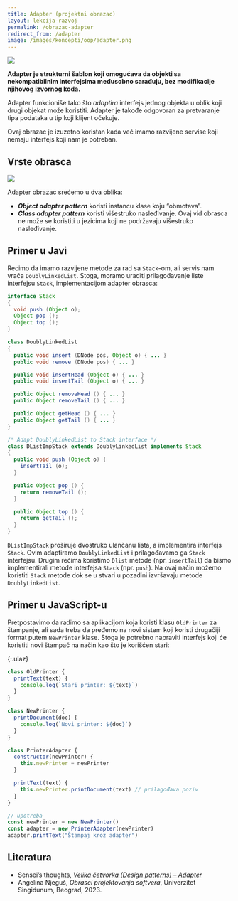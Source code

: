 ```yaml
---
title: Adapter (projektni obrazac)
layout: lekcija-razvoj
permalink: /obrazac-adapter
redirect_from: /adapter
image: /images/koncepti/oop/adapter.png
---
```


![]({{page.image}})

**Adapter je strukturni šablon koji omogućava da objekti sa nekompatibilnim interfejsima međusobno sarađuju, bez modifikacije njihovog izvornog koda.**

Adapter funkcioniše tako što *adaptira* interfejs jednog objekta u oblik koji drugi objekat može koristiti. Adapter je takođe odgovoran za pretvaranje tipa podataka u tip koji klijent očekuje.

Ovaj obrazac je izuzetno koristan kada već imamo razvijene servise koji nemaju interfejs koji nam je potreban. 

## Vrste obrasca

![](https://refactoring.guru/images/patterns/content/adapter/adapter-en.png)

Adapter obrazac srećemo u dva oblika:
- ***Object adapter pattern*** koristi instancu klase koju “obmotava”.
- ***Class adapter pattern*** koristi višestruko nasleđivanje. Ovaj vid obrasca ne može se koristiti u jezicima koji ne podržavaju višestruko nasleđivanje.

## Primer u Javi

Recimo da imamo razvijene metode za rad sa `Stack`-om, ali servis nam vraća `DoublyLinkedList`. Stoga, moramo uraditi prilagođavanje liste interfejsu `Stack`, implementacijom adapter obrasca:

```java
interface Stack
{
  void push (Object o);
  Object pop ();
  Object top ();
}

class DoublyLinkedList
{
  public void insert (DNode pos, Object o) { ... }
  public void remove (DNode pos) { ... }

  public void insertHead (Object o) { ... }
  public void insertTail (Object o) { ... }

  public Object removeHead () { ... }
  public Object removeTail () { ... }

  public Object getHead () { ... }
  public Object getTail () { ... }
}

/* Adapt DoublyLinkedList to Stack interface */
class DListImpStack extends DoublyLinkedList implements Stack
{
  public void push (Object o) {
    insertTail (o);
  }

  public Object pop () {
    return removeTail ();
  }

  public Object top () {
    return getTail ();
  }
}
```

`DListImpStack` proširuje dvostruko ulančanu lista, a implementira interfejs `Stack`. Ovim adaptiramo `DoublyLinkedList` i prilagođavamo ga `Stack` interfejsu. Drugim rečima koristimo `Dlist` metode (npr. `insertTail`) da bismo implementirali metode interfejsa `Stack` (npr. `push`). Na ovaj način možemo koristiti `Stack` metode dok se u stvari u pozadini izvršavaju metode `DoublyLinkedList`.

## Primer u JavaScript-u

Pretpostavimo da radimo sa aplikacijom koja koristi klasu `OldPrinter` za štampanje, ali sada treba da pređemo na novi sistem koji koristi drugačiji format putem `NewPrinter` klase. Stoga je potrebno napraviti interfejs koji će koristiti novi štampač na način kao što je korišćen stari:

{:.ulaz}
```js
class OldPrinter {
  printText(text) {
    console.log(`Stari printer: ${text}`)
  }
}

class NewPrinter {
  printDocument(doc) {
    console.log(`Novi printer: ${doc}`)
  }
}

class PrinterAdapter {
  constructor(newPrinter) {
    this.newPrinter = newPrinter
  }

  printText(text) {
    this.newPrinter.printDocument(text) // prilagođava poziv
  }
}

// upotreba
const newPrinter = new NewPrinter()
const adapter = new PrinterAdapter(newPrinter)
adapter.printText("Štampaj kroz adapter")
```

## Literatura
- Sensei’s thoughts, *[Velika četvorka (Design patterns) – Adapter](https://senseithoughts.wordpress.com/2007/05/29/velika-cetvorka-design-patterns-adapter)*
- Angelina Njeguš, *Obrasci projektovanja softvera*, Univerzitet Singidunum, Beograd, 2023.